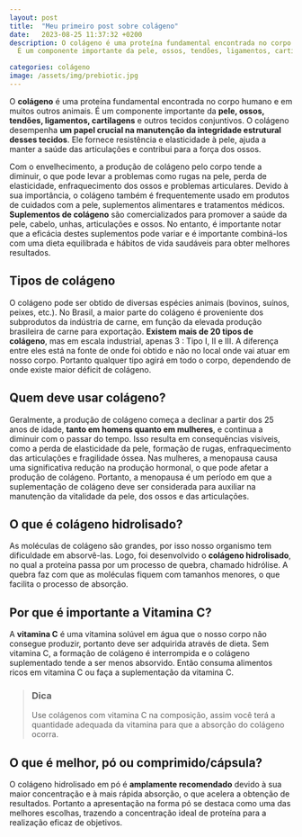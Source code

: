 ```yaml
---
layout: post
title:  "Meu primeiro post sobre colágeno"
date:   2023-08-25 11:37:32 +0200
description: O colágeno é uma proteína fundamental encontrada no corpo humano e em muitos outros animais.
  É um componente importante da pele, ossos, tendões, ligamentos, cartilagens e outros tecidos conjuntivos.

categories: colágeno
image: /assets/img/prebiotic.jpg
---
```

O **colágeno** é uma proteína fundamental encontrada no corpo humano e em muitos outros animais. 
É um componente importante da **pele, ossos, tendões, ligamentos, cartilagens** e outros tecidos conjuntivos.
O colágeno desempenha **um papel crucial na manutenção da integridade estrutural desses tecidos**. 
Ele fornece resistência e elasticidade à pele, ajuda a manter a saúde das articulações e contribui para a 
força dos ossos. 

Com o envelhecimento, a produção de colágeno pelo corpo tende a diminuir, o que pode levar a problemas 
como rugas na pele, perda de elasticidade, enfraquecimento dos ossos e problemas articulares.
Devido à sua importância, o colágeno também é frequentemente usado em produtos de cuidados com a pele, 
suplementos alimentares e tratamentos médicos. **Suplementos de colágeno** são comercializados para promover a 
saúde da pele, cabelo, unhas, articulações e ossos. No entanto, é importante notar que a eficácia destes 
suplementos pode variar e é importante combiná-los com uma dieta equilibrada e hábitos de vida saudáveis 
para obter melhores resultados.

## Tipos de colágeno
O colágeno pode ser obtido de diversas espécies animais (bovinos, suínos, peixes, etc.).
No Brasil, a maior parte do colágeno é proveniente dos subprodutos da indústria de carne, em função da elevada produção
brasileira de carne para exportação.
**Existem mais de 20 tipos de colágeno**, mas em escala industrial, apenas 3 : Tipo I, II e III. A diferença entre eles
está na fonte de onde foi obtido e não no local onde vai atuar em nosso corpo. Portanto qualquer tipo agirá em todo o corpo,
dependendo de onde existe maior déficit de colágeno.

## Quem deve usar colágeno?
Geralmente, a produção de colágeno começa a declinar a partir dos 25 anos de idade, **tanto em homens quanto em mulheres**,
e continua a diminuir com o passar do tempo. Isso resulta em consequências visíveis, como a perda de elasticidade da pele,
formação de rugas, enfraquecimento das articulações e fragilidade óssea. Nas mulheres, a menopausa causa uma significativa
redução na produção hormonal, o que pode afetar a produção de colágeno. Portanto, a menopausa é um período em que a
suplementação de colágeno deve ser considerada para auxiliar na manutenção da vitalidade da pele, dos ossos e das articulações.

## O que é colágeno hidrolisado?
As moléculas de colágeno são grandes, por isso nosso organismo tem dificuldade em absorvê-las. Logo, foi desenvolvido o
**colágeno hidrolisado**, no qual a proteína passa por um processo de quebra, chamado hidrólise. A quebra faz com que as
moléculas fiquem com tamanhos menores, o que facilita o processo de absorção.


## Por que é importante a Vitamina C?
A **vitamina C** é uma vitamina solúvel em água que o nosso corpo não consegue produzir, portanto deve ser adquirida através
de dieta. Sem vitamina C, a formação de colágeno é interrompida e o colágeno suplementado tende a ser menos absorvido.
Então consuma alimentos ricos em vitamina C ou faça a suplementação da vitamina C.  

> ### <span class="ion-android-bulb"></span> Dica 
> 
> Use colágenos com vitamina C na composição, assim você terá a quantidade adequada da vitamina para que a absorção
> do colágeno ocorra.

## O que é melhor, pó ou comprimido/cápsula?
O colágeno hidrolisado em pó é **amplamente recomendado** devido à sua maior concentração e à mais rápida absorção, o que
acelera a obtenção de resultados. Portanto a apresentação na forma pó se destaca como uma das melhores escolhas, trazendo
a concentração ideal de proteína para a realização eficaz de objetivos.
